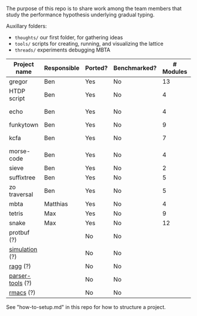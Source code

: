 
The purpose of this repo is to share work among the team members that study
the performance hypothesis underlying gradual typing.

Auxillary folders:
- `thoughts/` our first folder, for gathering ideas
- `tools/` scripts for creating, running, and visualizing the lattice
- `threads/` experiments debugging MBTA

| Project name          | Responsible | Ported? | Benchmarked? | # Modules | Module structure |
| --------------------- | ----------- | ------- | ------------ | --------- | ---------------- |
| gregor                | Ben         | Yes     | No           | 13        | pyramidic        |
| HTDP script           | Ben         | Yes     | No           | 4         | triangle         |
| echo                  | Ben         | Yes     | No           | 4         | directed diamond |
| funkytown             | Ben         | Yes     | No           | 9         | vine-like        |
| kcfa                  | Ben         | Yes     | No           | 7         | line, or braid   |
| morse-code            | Ben         | Yes     | No           | 4         | vee              |
| sieve                 | Ben         | Yes     | No           | 2         | one chain        |
| suffixtree            | Ben         | Yes     | No           | 5         | line             |
| zo traversal          | Ben         | Yes     | No           | 5         | almost diamond   |
| mbta                  | Matthias    | Yes     | No           | 4         | one chain        |
| tetris                | Max         | Yes     | No           | 9         | diamond          |
| snake                 | Max         | Yes     | No           | 12        | diamond          |
| protbuf (?)           |             | No      | No           |           |                  |
| [simulation][1] (?)   |             | No      | No           |           |                  |
| [ragg][2] (?)         |             | No      | No           |           |                  |
| [parser-tools][3] (?) |             | No      | No           |           |                  |
| [rmacs][4] (?)        |             | No      | No           |           |                  |

See "how-to-setup.md" in this repo for how to structure a project.

[1]: http://planet.racket-lang.org/display.ss?package=simulation.plt&owner=williams
[2]: https://github.com/jbclements/ragg/tree/master
[3]: https://github.com/racket/parser-tools
[4]: https://github.com/tonyg/rmacs
